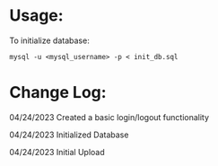 # Usage:

To initialize database:
```
mysql -u <mysql_username> -p < init_db.sql
```

# Change Log:

04/24/2023 Created a basic login/logout functionality

04/24/2023 Initialized Database

04/24/2023 Initial Upload